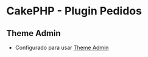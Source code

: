 # CakePHP - Plugin Pedidos

## Theme Admin

* Configurado para usar [Theme Admin](https://github.com/maiconpinto/cakephp-sb-theme)
